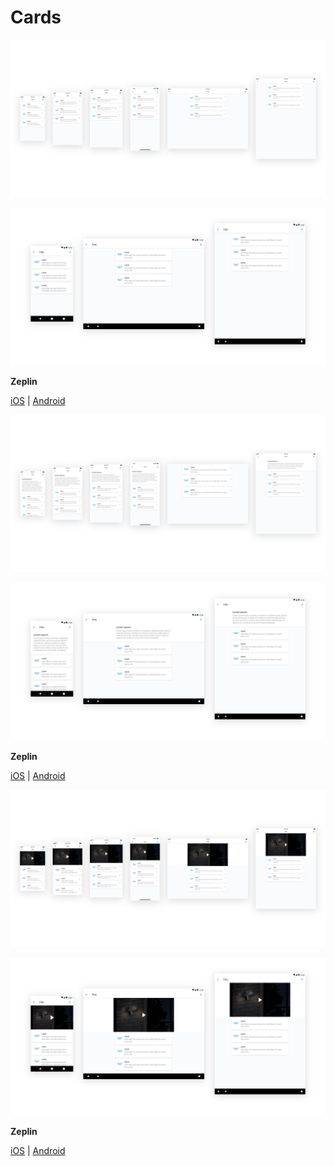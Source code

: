 # Cards

![](../.gitbook/assets/organism-ios-cards-01.png)

![](../.gitbook/assets/organism-android-cards-01.png)

**Zeplin**

[iOS](https://app.zeplin.io/project/5a395997e8354b6a0e3b9c73/dashboard?seid=5ae8f2f3f9a16026764a8354) \| [Android](https://app.zeplin.io/project/5a39599115b7f3ec5f3326a0/dashboard?seid=5ae8f4cb63bb07b96b79a56a)

![](../.gitbook/assets/organism-ios-cards-02.png)

![](../.gitbook/assets/organism-android-cards-02.png)

**Zeplin**

[iOS](https://app.zeplin.io/project/5a395997e8354b6a0e3b9c73/dashboard?seid=5ae8f2f3f9a16026764a8354) \| [Android](https://app.zeplin.io/project/5a39599115b7f3ec5f3326a0/dashboard?seid=5ae8f4cb63bb07b96b79a56a)

![](../.gitbook/assets/organism-ios-cards-03.png)

![](../.gitbook/assets/organism-android-cards-03.png)

**Zeplin**

[iOS](https://app.zeplin.io/project/5a395997e8354b6a0e3b9c73/dashboard?seid=5ae8f2f3f9a16026764a8354) \| [Android](https://app.zeplin.io/project/5a39599115b7f3ec5f3326a0/dashboard?seid=5ae8f4cb63bb07b96b79a56a)

